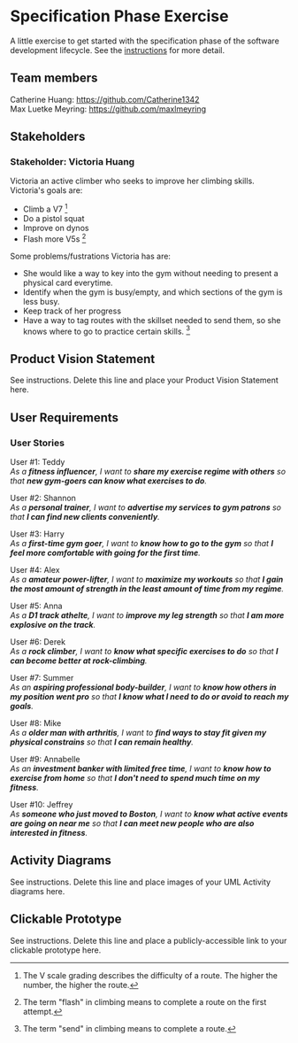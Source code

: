 # Specification Phase Exercise

A little exercise to get started with the specification phase of the software development lifecycle. See the [instructions](instructions.md) for more detail.

## Team members

Catherine Huang: https://github.com/Catherine1342  
Max Luetke Meyring: https://github.com/maxlmeyring

## Stakeholders

### Stakeholder: Victoria Huang

Victoria an active climber who seeks to improve her climbing skills.
Victoria's goals are:
- Climb a V7 [^1]
- Do a pistol squat
- Improve on dynos
- Flash more V5s [^2]

Some problems/fustrations Victoria has are:
- She would like a way to key into the gym without needing to present a physical card everytime.
- Identify when the gym is busy/empty, and which sections of the gym is less busy.
- Keep track of her progress
- Have a way to tag routes with the skillset needed to send them, so she knows where to go to practice certain skills. [^3]

[^1]: The V scale grading describes the difficulty of a route. The higher the number, the higher the route.
[^2]: The term "flash" in climbing means to complete a route on the first attempt.
[^3]: The term "send" in climbing means to complete a route.


## Product Vision Statement

See instructions. Delete this line and place your Product Vision Statement here.

## User Requirements

### User Stories
User #1: Teddy  
*As a **fitness influencer**, I want to **share my exercise regime with others** so that **new gym-goers can know what exercises to do**.*

User #2: Shannon  
*As a **personal trainer**, I want to **advertise my services to gym patrons** so that **I can find new clients conveniently**.*

User #3: Harry  
*As a **first-time gym goer**, I want to **know how to go to the gym** so that **I feel more comfortable with going for the first time**.*

User #4: Alex  
*As a **amateur power-lifter**, I want to **maximize my workouts** so that **I gain the most amount of strength in the least amount of time from my regime**.*

User #5: Anna  
*As a **D1 track athelte**, I want to **improve my leg strength** so that **I am more explosive on the track**.*

User #6: Derek  
*As a **rock climber**, I want to **know what specific exercises to do** so that **I can become better at rock-climbing**.*

User #7: Summer  
*As an **aspiring professional body-builder**, I want to **know how others in my position went pro** so that **I know what I need to do or avoid to reach my goals**.*

User #8: Mike  
*As a **older man with arthritis**, I want to **find ways to stay fit given my physical constrains** so that **I can remain healthy**.*

User #9: Annabelle  
*As an **investment banker with limited free time**, I want to **know how to exercise from home** so that **I don't need to spend much time on my fitness**.*

User #10: Jeffrey  
*As **someone who just moved to Boston**, I want to **know what active events are going on near me** so that **I can meet new people who are also interested in fitness**.*


## Activity Diagrams

See instructions. Delete this line and place images of your UML Activity diagrams here.

## Clickable Prototype

See instructions. Delete this line and place a publicly-accessible link to your clickable prototype here.
